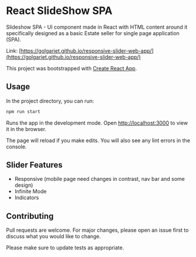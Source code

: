# React SlideShow SPA

Slideshow SPA - UI component made in React with HTML content around it specifically designed as a basic Estate seller for single page application (SPA).

Link: [https://golgariet.github.io/responsive-slider-web-app/](https://golgariet.github.io/responsive-slider-web-app/)

This project was bootstrapped with [Create React App](https://github.com/facebook/create-react-app).

## Usage

In the project directory, you can run:

```bash
npm run start
```

Runs the app in the development mode.
Open [http://localhost:3000](http://localhost:3000) to view it in the browser.

The page will reload if you make edits.
You will also see any lint errors in the console.

## Slider Features

- Responsive (mobile page need changes in contrast, nav bar and some design)
- Infinite Mode
- Indicators

## Contributing

Pull requests are welcome. For major changes, please open an issue first to discuss what you would like to change.

Please make sure to update tests as appropriate.
